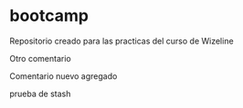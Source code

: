 # bootcamp
Repositorio creado para las practicas del curso de Wizeline

Otro comentario

Comentario nuevo agregado

prueba de stash